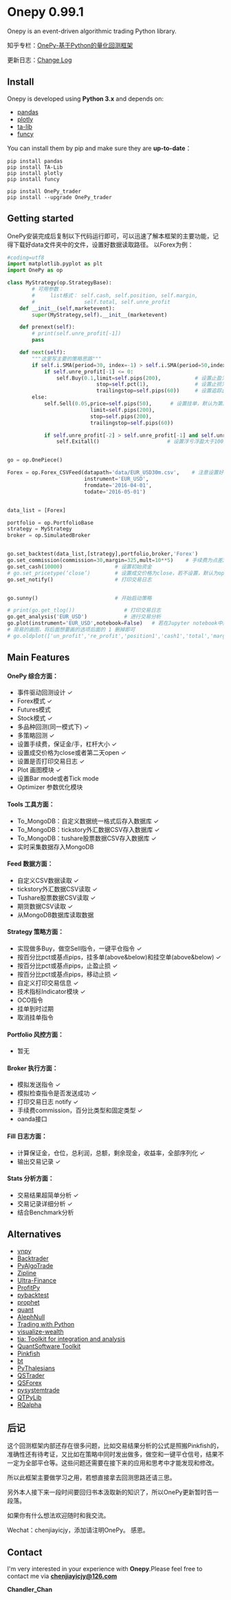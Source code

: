 Onepy  0.99.1
===========
Onepy is an event-driven algorithmic trading Python library.

知乎专栏：[OnePy-基于Python的量化回测框架](https://zhuanlan.zhihu.com/onepy)

更新日志：[Change Log](https://github.com/Chandlercjy/OnePy/blob/master/change_log.md)

Install
--------

Onepy is developed using **Python 3.x** and depends on:

- [pandas](https://github.com/pandas-dev/pandas)
- [plotly](https://github.com/plotly/plotly.py)
- [ta-lib](https://github.com/mrjbq7/ta-lib)
- [funcy](https://github.com/Suor/funcy)

You can install them by pip and make sure they are **up-to-date**：


```
pip install pandas
pip install TA-Lib
pip install plotly
pip install funcy

pip install OnePy_trader
pip install --upgrade OnePy_trader
```

Getting started
-------------

OnePy安装完成后复制以下代码运行即可，可以迅速了解本框架的主要功能，记得下载好data文件夹中的文件，设置好数据读取路径。
以Forex为例：
```python
#coding=utf8
import matplotlib.pyplot as plt
import OnePy as op

class MyStrategy(op.StrategyBase):
        # 可用参数：
        #     list格式： self.cash, self.position, self.margin,
        #                self.total, self.unre_profit
    def __init__(self,marketevent):
        super(MyStrategy,self).__init__(marketevent)

    def prenext(self):
        # print(self.unre_profit[-1])
        pass

    def next(self):
        """这里写主要的策略思路"""
        if self.i.SMA(period=30, index=-1) > self.i.SMA(period=50,index=-1):
            if self.unre_profit[-1] <= 0:
                self.Buy(0.1,limit=self.pips(200),           # 设置止盈为200个pips，不可为负
                             stop=self.pct(1),               # 设置止损为成交价的1%，不可为负
                             trailingstop=self.pips(60))     # 设置追踪止损，盈利时触发
        else:
            self.Sell(0.05,price=self.pips(50),      # 设置挂单，默认为第二天open价格加50点，也可为负数
                           limit=self.pips(200),
                           stop=self.pips(200),
                           trailingstop=self.pips(60))

            if self.unre_profit[-2] > self.unre_profit[-1] and self.unre_profit[-2] > 100:
                self.Exitall()                      # 设置浮亏浮盈大于100元且出现下降时清仓


go = op.OnePiece()

Forex = op.Forex_CSVFeed(datapath='data/EUR_USD30m.csv',    # 注意设置好文件存放路径
                         instrument='EUR_USD',
                         fromdate='2016-04-01',
                         todate='2016-05-01')


data_list = [Forex]

portfolio = op.PortfolioBase
strategy = MyStrategy
broker = op.SimulatedBroker


go.set_backtest(data_list,[strategy],portfolio,broker,'Forex')
go.set_commission(commission=30,margin=325,mult=10**5)    # 手续费为点差30pips，每手保证金为325，1pips为1/(10**5)
go.set_cash(10000)                 # 设置初始资金
# go.set_pricetype(‘close’)        # 设置成交价格为close，若不设置，默认为open
go.set_notify()                    # 打印交易日志


go.sunny()                         # 开始启动策略

# print(go.get_tlog())                # 打印交易日志
go.get_analysis('EUR_USD')            # 进行交易分析
go.plot(instrument='EUR_USD',notebook=False)   # 若在Jupyter notebook中运行，可将notebook设置为True
# 简易的画图，将后面想要画的选项后面的 1 删掉即可
# go.oldplot(['un_profit','re_profit','position1','cash1','total','margin1','avg_price1'])
```



Main Features
-------------
#### OnePy 综合方面：

- 事件驱动回测设计 ✓
- Forex模式 ✓
- Futures模式
- Stock模式 ✓
- 多品种回测(同一模式下) ✓
- 多策略回测 ✓
- 设置手续费，保证金/手，杠杆大小 ✓
- 设置成交价格为close或者第二天open ✓
- 设置是否打印交易日志 ✓
- Plot 画图模块 ✓
- 设置Bar mode或者Tick mode
- Optimizer 参数优化模块


#### Tools 工具方面：

- To_MongoDB：自定义数据统一格式后存入数据库 ✓
- To_MongoDB：tickstory外汇数据CSV存入数据库 ✓
- To_MongoDB：tushare股票数据CSV存入数据库 ✓
- 实时采集数据存入MongoDB


#### Feed 数据方面：

- 自定义CSV数据读取 ✓
- tickstory外汇数据CSV读取 ✓
- Tushare股票数据CSV读取 ✓
- 期货数据CSV读取 ✓
- 从MongoDB数据库读取数据


#### Strategy 策略方面：

- 实现做多Buy，做空Sell指令，一键平仓指令 ✓
- 按百分比pct或基点pips，挂多单(above&below)和挂空单(above&below) ✓
- 按百分比pct或基点pips，止盈止损 ✓
- 按百分比pct或基点pips，移动止损 ✓
- 自定义打印交易信息 ✓
- 技术指标Indicator模块 ✓
- OCO指令
- 挂单到时过期
- 取消挂单指令

#### Portfolio 风控方面：

- 暂无


#### Broker 执行方面：

- 模拟发送指令 ✓
- 模拟检查指令是否发送成功 ✓
- 打印交易日志 notify ✓
- 手续费commission，百分比类型和固定类型 ✓
- oanda接口


#### Fill 日志方面：

- 计算保证金，仓位，总利润，总额，剩余现金，收益率，全部序列化 ✓
- 输出交易记录 ✓


#### Stats 分析方面：

- 交易结果超简单分析 ✓
- 交易记录详细分析 ✓
- 结合Benchmark分析

Alternatives
------------
- [vnpy](https://github.com/vnpy/vnpy)
- [Backtrader](https://github.com/mementum/backtrader/blob/master/README.rst)
- [PyAlgoTrade](https://github.com/gbeced/pyalgotrade)
- [Zipline](https://github.com/quantopian/zipline)
- [Ultra-Finance](https://code.google.com/archive/p/ultra-finance/)
- [ProfitPy](https://code.google.com/archive/p/profitpy/)
- [pybacktest](https://github.com/ematvey/pybacktest)
- [prophet](https://github.com/Emsu/prophet)
- [quant](https://github.com/maihde/quant)
- [AlephNull](https://github.com/CarterBain/AlephNull)
- [Trading with Python](http://www.tradingwithpython.com/)
- [visualize-wealth](https://github.com/benjaminmgross/visualize-wealth)
- [tia: Toolkit for integration and analysis](https://github.com/bpsmith/tia)
- [QuantSoftware Toolkit](http://wiki.quantsoftware.org/index.php?title=QuantSoftware_ToolKit)
- [Pinkfish](http://fja05680.github.io/pinkfish/)
- [bt](https://github.com/pmorissette/bt)
- [PyThalesians](https://github.com/thalesians/pythalesians)
- [QSTrader](https://github.com/mhallsmoore/qstrader/)
- [QSForex](https://github.com/mhallsmoore/qsforex)
- [pysystemtrade](https://github.com/robcarver17/pysystemtrade)
- [QTPyLib](https://github.com/ranaroussi/qtpylib)
- [RQalpha](https://github.com/ricequant/rqalpha)


后记
------
这个回测框架内部还存在很多问题，比如交易结果分析的公式是照搬Pinkfish的，准确性还有待考证，又比如在策略中同时发出做多，做空和一键平仓信号，结果不一定为全部平仓等。这些问题还需要在接下来的应用和思考中才能发现和修改。

所以此框架主要做学习之用，若想直接拿去回测思路还请三思。

另外本人接下来一段时间要回归书本汲取新的知识了，所以OnePy更新暂时告一段落。

如果你有什么想法欢迎随时和我交流。

Wechat：chenjiayicjy，添加请注明OnePy。
感恩。

Contact
-------
I'm very interested in your experience with **Onepy**.Please feel free to contact me via **chenjiayicjy@126.com**

**Chandler_Chan**
